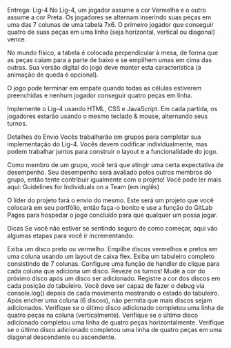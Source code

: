 Entrega: Lig-4
No Lig-4, um jogador assume a cor Vermelha e o outro assume a cor Preta. Os jogadores se alternam inserindo suas peças em uma das 7 colunas de uma tabela 7x6. O primeiro jogador que conseguir quatro de suas peças em uma linha (seja horizontal, vertical ou diagonal) vence.

No mundo físico, a tabela é colocada perpendicular à mesa, de forma que as peças caiam para a parte de baixo e se empilhem umas em cima das outras. Sua versão digital do jogo deve manter esta característica (a animação de queda é opcional).

O jogo pode terminar em empate quando todas as células estiverem preenchidas e nenhum jogador conseguir quatro peças em linha.

Implemente o Lig-4 usando HTML, CSS e JavaScript. Em cada partida, os jogadores estarão usando o mesmo teclado & mouse, alternando seus turnos.

Detalhes do Envio
Vocês trabalharão em grupos para completar sua implementação do Lig-4. Vocês devem codificar individualmente, mas podem trabalhar juntos para construir o layout e a funcionalidade do jogo.

Como membro de um grupo, você terá que atingir uma certa expectativa de desempenho. Seu desempenho será avaliado pelos outros membros do grupo, então tente contribuir igualmente com o projeto! Você pode ler mais aqui: Guidelines for Individuals on a Team (em inglês)

O líder do projeto fará o envio do mesmo. Este será um projeto que você colocará em seu portfólio, então faça-o bonito e use a função do GitLab Pages para hospedar o jogo concluído para que qualquer um possa jogar.

Dicas
Se você não estiver se sentindo seguro de como começar, aqui vão algumas etapas para você ir incrementando:

Exiba um disco preto ou vermelho.
Empilhe discos vermelhos e pretos em uma coluna usando um layout de caixa flex.
Exiba um tabuleiro completo consistindo de 7 colunas.
Configure uma função de handler de clique para cada coluna que adiciona um disco.
Reveze os turnos! Mude a cor do próximo disco após um disco ser adicionado.
Registre a cor dos discos em cada posição do tabuleiro. Você deve ser capaz de fazer o debug via console.log() depois de cada movimento mostrando o estado do tabuleiro.
Após encher uma coluna (6 discos), não permita que mais discos sejam adicionados.
Verifique se o último disco adicionado completou uma linha de quatro peças na coluna (verticalmente).
Verifique se o último disco adicionado completou uma linha de quatro peças horizontalmente.
Verifique se o último disco adicionado completou uma linha de quatro peças em uma diagonal descendente ou ascendente.
